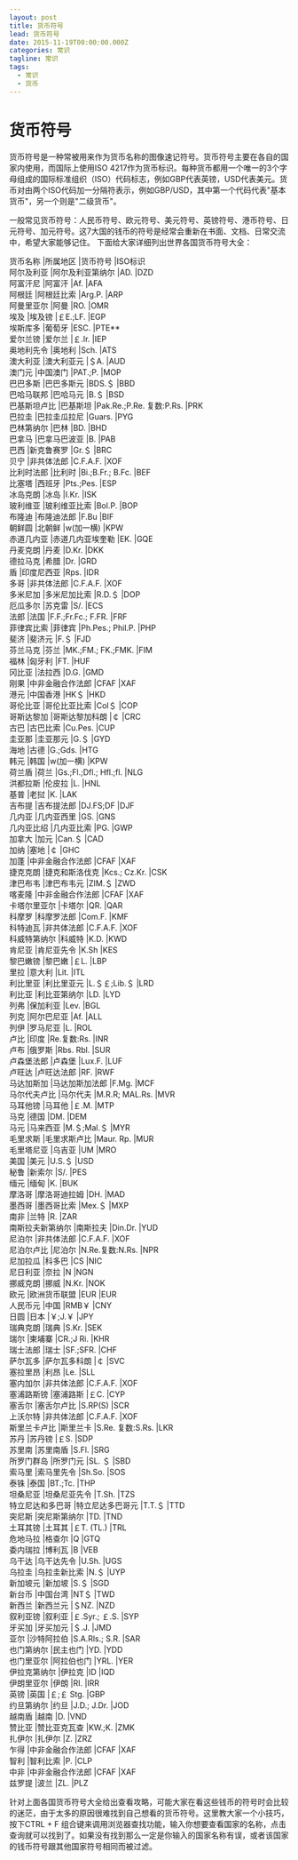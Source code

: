 ```yaml
---
layout: post
title: 货币符号
lead: 货币符号
date: 2015-11-19T00:00:00.000Z
categories: 常识
tagline: 常识
tags:
  - 常识
  - 货币
---
```


# 货币符号

货币符号是一种常被用来作为货币名称的图像速记符号。货币符号主要在各自的国家内使用，而国际上使用ISO 4217作为货币标识。每种货币都用一个唯一的3个字母组成的国际标准组织（ISO）代码标志，例如GBP代表英镑，USD代表美元。货币对由两个ISO代码加一分隔符表示，例如GBP/USD，其中第一个代码代表"基本货币"，另一个则是"二级货币"。

一般常见货币符号：人民币符号、欧元符号、美元符号、英镑符号、港币符号、日元符号、加元符号。这7大国的钱币的符号是经常会重新在书面、文档、日常交流中，希望大家能够记住。 下面给大家详细列出世界各国货币符号大全：

货币名称 |所属地区 |货币符号 |ISO标识<br>
阿尔及利亚 |阿尔及利亚第纳尔 |AD. |DZD<br>
阿富汗尼 |阿富汗 |Af. |AFA<br>
阿根廷 |阿根廷比索 |Arg.P. |ARP<br>
阿曼里亚尔 |阿曼 |RO. |OMR<br>
埃及 |埃及镑 |￡E.;LF. |EGP<br>
埃斯库多 |葡萄牙 |ESC. |PTE**<br>
爱尔兰镑 |爱尔兰 |￡.Ir. |IEP<br>
奥地利先令 |奥地利 |Sch. |ATS<br>
澳大利亚 |澳大利亚元 |＄A. |AUD<br>
澳门元 |中国澳门 |PAT.;P. |MOP<br>
巴巴多斯 |巴巴多斯元 |BDS.＄ |BBD<br>
巴哈马联邦 |巴哈马元 |B.＄ |BSD<br>
巴基斯坦卢比 |巴基斯坦 |Pak.Re.;P.Re. 复数:P.Rs. |PRK<br>
巴拉圭 |巴拉圭瓜拉尼 |Guars. |PYG<br>
巴林第纳尔 |巴林 |BD. |BHD<br>
巴拿马 |巴拿马巴波亚 |B. |PAB<br>
巴西 |新克鲁赛罗 |Gr.＄ |BRC<br>
贝宁 |非共体法郎 |C.F.A.F. |XOF<br>
比利时法郎 |比利时 |Bi.;B.Fr.; B.Fc. |BEF<br>
比塞塔 |西班牙 |Pts.;Pes. |ESP<br>
冰岛克朗 |冰岛 |I.Kr. |ISK<br>
玻利维亚 |玻利维亚比索 |Bol.P. |BOP<br>
布隆迪 |布隆迪法郎 |F.Bu |BIF<br>
朝鲜圆 |北朝鲜 |w(加一横) |KPW<br>
赤道几内亚 |赤道几内亚埃奎勒 |EK. |GQE<br>
丹麦克朗 |丹麦 |D.Kr. |DKK<br>
德拉马克 |希腊 |Dr. |GRD<br>
盾 |印度尼西亚 |Rps. |IDR<br>
多哥 |非共体法郎 |C.F.A.F. |XOF<br>
多米尼加 |多米尼加比索 |R.D.＄ |DOP<br>
厄瓜多尔 |苏克雷 |S/. |ECS<br>
法郎 |法国 |F.F.;Fr.Fc.; F.FR. |FRF<br>
菲律宾比索 |菲律宾 |Ph.Pes.; Phil.P. |PHP<br>
斐济 |斐济元 |F.＄ |FJD<br>
芬兰马克 |芬兰 |MK.;FM.; FK.;FMK. |FIM<br>
福林 |匈牙利 |FT. |HUF<br>
冈比亚 |法拉西 |D.G. |GMD<br>
刚果 |中非金融合作法郎 |CFAF |XAF<br>
港元 |中国香港 |HK＄ |HKD<br>
哥伦比亚 |哥伦比亚比索 |Col＄ |COP<br>
哥斯达黎加 |哥斯达黎加科朗 |￠ |CRC<br>
古巴 |古巴比索 |Cu.Pes. |CUP<br>
圭亚那 |圭亚那元 |G.＄ |GYD<br>
海地 |古德 |G.;Gds. |HTG<br>
韩元 |韩国 |w(加一横) |KPW<br>
荷兰盾 |荷兰 |Gs.;Fl.;Dfl.; Hfl.;fl. |NLG<br>
洪都拉斯 |伦皮拉 |L. |HNL<br>
基普 |老挝 |K. |LAK<br>
吉布提 |吉布提法郎 |DJ.FS;DF |DJF<br>
几内亚 |几内亚西里 |GS. |GNS<br>
几内亚比绍 |几内亚比索 |PG. |GWP<br>
加拿大 |加元 |Can.＄ |CAD<br>
加纳 |塞地 |￠ |GHC<br>
加蓬 |中非金融合作法郎 |CFAF |XAF<br>
捷克克朗 |捷克和斯洛伐克 |Kcs.; Cz.Kr. |CSK<br>
津巴布韦 |津巴布韦元 |ZIM.＄ |ZWD<br>
喀麦隆 |中非金融合作法郎 |CFAF |XAF<br>
卡塔尔里亚尔 |卡塔尔 |QR. |QAR<br>
科摩罗 |科摩罗法郎 |Com.F. |KMF<br>
科特迪瓦 |非共体法郎 |C.F.A.F. |XOF<br>
科威特第纳尔 |科威特 |K.D. |KWD<br>
肯尼亚 |肯尼亚先令 |K.Sh |KES<br>
黎巴嫩镑 |黎巴嫩 |￡L. |LBP<br>
里拉 |意大利 |Lit. |ITL<br>
利比里亚 |利比里亚元 |L.＄￡;Lib.＄ |LRD<br>
利比亚 |利比亚第纳尔 |LD. |LYD<br>
列弗 |保加利亚 |Lev. |BGL<br>
列克 |阿尔巴尼亚 |Af. |ALL<br>
列伊 |罗马尼亚 |L. |ROL<br>
卢比 |印度 |Re.复数:Rs. |INR<br>
卢布 |俄罗斯 |Rbs. Rbl. |SUR<br>
卢森堡法郎 |卢森堡 |Lux.F. |LUF<br>
卢旺达 |卢旺达法郎 |RF. |RWF<br>
马达加斯加 |马达加斯加法郎 |F.Mg. |MCF<br>
马尔代夫卢比 |马尔代夫 |M.R.R; MAL.Rs. |MVR<br>
马耳他镑 |马耳他 |￡.M. |MTP<br>
马克 |德国 |DM. |DEM<br>
马元 |马来西亚 |M.＄;Mal.＄ |MYR<br>
毛里求斯 |毛里求斯卢比 |Maur. Rp. |MUR<br>
毛里塔尼亚 |乌吉亚 |UM |MRO<br>
美国 |美元 |U.S.＄ |USD<br>
秘鲁 |新索尔 |S/. |PES<br>
缅元 |缅甸 |K. |BUK<br>
摩洛哥 |摩洛哥迪拉姆 |DH. |MAD<br>
墨西哥 |墨西哥比索 |Mex.＄ |MXP<br>
南非 |兰特 |R. |ZAR<br>
南斯拉夫新第纳尔 |南斯拉夫 |Din.Dr. |YUD<br>
尼泊尔 |非共体法郎 |C.F.A.F. |XOF<br>
尼泊尔卢比 |尼泊尔 |N.Re.复数:N.Rs. |NPR<br>
尼加拉瓜 |科多巴 |CS |NIC<br>
尼日利亚 |奈拉 |N |NGN<br>
挪威克朗 |挪威 |N.Kr. |NOK<br>
欧元 |欧洲货币联盟 |EUR |EUR<br>
人民币元 |中国 |RMB￥ |CNY<br>
日圆 |日本 |￥;J.￥ |JPY<br>
瑞典克朗 |瑞典 |S.Kr. |SEK<br>
瑞尔 |柬埔寨 |CR.;J Ri. |KHR<br>
瑞士法郎 |瑞士 |SF.;SFR. |CHF<br>
萨尔瓦多 |萨尔瓦多科朗 |￠ |SVC<br>
塞拉里昂 |利昂 |Le. |SLL<br>
塞内加尔 |非共体法郎 |C.F.A.F. |XOF<br>
塞浦路斯镑 |塞浦路斯 |￡C. |CYP<br>
塞舌尔 |塞舌尔卢比 |S.RP(S) |SCR<br>
上沃尔特 |非共体法郎 |C.F.A.F. |XOF<br>
斯里兰卡卢比 |斯里兰卡 |S.Re. 复数:S.Rs. |LKR<br>
苏丹 |苏丹镑 |￡S. |SDP<br>
苏里南 |苏里南盾 |S.Fl. |SRG<br>
所罗门群岛 |所罗门元 |SL. ＄ |SBD<br>
索马里 |索马里先令 |Sh.So. |SOS<br>
泰铢 |泰国 |BT.;Tc. |THP<br>
坦桑尼亚 |坦桑尼亚先令 |T.Sh. |TZS<br>
特立尼达和多巴哥 |特立尼达多巴哥元 |T.T.＄ |TTD<br>
突尼斯 |突尼斯第纳尔 |TD. |TND<br>
土耳其镑 |土耳其 |￡T. (TL.) |TRL<br>
危地马拉 |格查尔 |Q |GTQ<br>
委内瑞拉 |博利瓦 |B |VEB<br>
乌干达 |乌干达先令 |U.Sh. |UGS<br>
乌拉圭 |乌拉圭新比索 |N.＄ |UYP<br>
新加坡元 |新加坡 |S.＄ |SGD<br>
新台币 |中国台湾 |NT＄ |TWD<br>
新西兰 |新西兰元 |＄NZ. |NZD<br>
叙利亚镑 |叙利亚 |￡.Syr.; ￡.S. |SYP<br>
牙买加 |牙买加元 |＄.J. |JMD<br>
亚尔 |沙特阿拉伯 |S.A.Rls.; S.R. |SAR<br>
也门第纳尔 |民主也门 |YD. |YDD<br>
也门里亚尔 |阿拉伯也门 |YRL. |YER<br>
伊拉克第纳尔 |伊拉克 |ID |IQD<br>
伊朗里亚尔 |伊朗 |RI. |IRR<br>
英镑 |英国 |￡;￡ Stg. |GBP<br>
约旦第纳尔 |约旦 |J.D.; J.Dr. |JOD<br>
越南盾 |越南 |D. |VND<br>
赞比亚 |赞比亚克瓦查 |KW.;K. |ZMK<br>
扎伊尔 |扎伊尔 |Z. |ZRZ<br>
乍得 |中非金融合作法郎 |CFAF |XAF<br>
智利 |智利比索 |P. |CLP<br>
中非 |中非金融合作法郎 |CFAF |XAF<br>
兹罗提 |波兰 |ZL. |PLZ

针对上面各国货币符号大全给出查看攻略，可能大家在看这些钱币的符号时会比较的迷茫，由于太多的原因很难找到自己想看的货币符号。这里教大家一个小技巧，按下CTRL + F 组合键来调用浏览器查找功能，输入你想要查看国家的名称，点击查询就可以找到了。如果没有找到那么一定是你输入的国家名称有误，或者该国家的钱币符号跟其他国家符号相同而被过滤。
